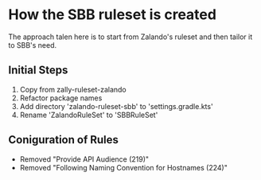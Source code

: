# How the SBB ruleset is created

The approach talen here is to start from Zalando's ruleset and then tailor it to SBB's need.

## Initial Steps
1. Copy from zally-ruleset-zalando
2. Refactor package names
3. Add directory 'zalando-ruleset-sbb' to 'settings.gradle.kts'
4. Rename 'ZalandoRuleSet' to 'SBBRuleSet'

## Coniguration of Rules
- Removed "Provide API Audience (219)"
- Removed "Following Naming Convention for Hostnames (224)"
